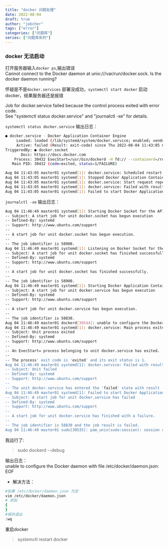 ```yaml
---
title: "docker 问题处理"
date: 2022-08-04
draft: true
author: "jobcher"
tags: ["error"]
categories: ["问题库"]
series: ["问题库系列"]
---
```

### docker 无法启动
  
打开服务器输入`docker ps`,输出错误  
Cannot connect to the Docker daemon at unix:///var/run/docker.sock. Is the docker daemon running?  
  
怀疑是不是`docker.services` 部署没成功，`systemctl start docker` 启动docker，结果服务器还是报错  
  
Job for docker.service failed because the control process exited with error code.  
See "systemctl status docker.service" and "journalctl -xe" for details.  
  
`systemctl status docker.service` 输出日志：
```sh
● docker.service - Docker Application Container Engine
     Loaded: loaded (/lib/systemd/system/docker.service; enabled; vendor preset: enabled)
     Active: failed (Result: exit-code) since Thu 2022-08-04 11:43:05 CST; 2min 57s ago
TriggeredBy: ● docker.socket
       Docs: https://docs.docker.com
    Process: 30432 ExecStart=/usr/bin/dockerd -H fd:// --containerd=/run/containerd/containerd.sock (code=exited, status=1/FAILURE)
   Main PID: 30432 (code=exited, status=1/FAILURE)

Aug 04 11:43:05 master01 systemd[1]: docker.service: Scheduled restart job, restart counter is at 3.
Aug 04 11:43:05 master01 systemd[1]: Stopped Docker Application Container Engine.
Aug 04 11:43:05 master01 systemd[1]: docker.service: Start request repeated too quickly.
Aug 04 11:43:05 master01 systemd[1]: docker.service: Failed with result 'exit-code'.
Aug 04 11:43:05 master01 systemd[1]: Failed to start Docker Application Container Engine.
```
`journalctl -xe` 输出日志：
```sh
Aug 04 11:46:49 master01 systemd[1]: Starting Docker Socket for the API.
-- Subject: A start job for unit docker.socket has begun execution
-- Defined-By: systemd
-- Support: http://www.ubuntu.com/support
-- 
-- A start job for unit docker.socket has begun execution.
-- 
-- The job identifier is 58900.
Aug 04 11:46:49 master01 systemd[1]: Listening on Docker Socket for the API.
-- Subject: A start job for unit docker.socket has finished successfully
-- Defined-By: systemd
-- Support: http://www.ubuntu.com/support
-- 
-- A start job for unit docker.socket has finished successfully.
-- 
-- The job identifier is 58900.
Aug 04 11:46:49 master01 systemd[1]: Starting Docker Application Container Engine...
-- Subject: A start job for unit docker.service has begun execution
-- Defined-By: systemd
-- Support: http://www.ubuntu.com/support
-- 
-- A start job for unit docker.service has begun execution.
-- 
-- The job identifier is 58830.
Aug 04 11:46:49 master01 dockerd[30544]: unable to configure the Docker daemon with file /etc/docker/daemon.json: EOF
Aug 04 11:46:49 master01 systemd[1]: docker.service: Main process exited, code=exited, status=1/FAILURE
-- Subject: Unit process exited
-- Defined-By: systemd
-- Support: http://www.ubuntu.com/support
-- 
-- An ExecStart= process belonging to unit docker.service has exited.
-- 
-- The process' exit code is 'exited' and its exit status is 1.
Aug 04 11:46:49 master01 systemd[1]: docker.service: Failed with result 'exit-code'.
-- Subject: Unit failed
-- Defined-By: systemd
-- Support: http://www.ubuntu.com/support
-- 
-- The unit docker.service has entered the 'failed' state with result 'exit-code'.
Aug 04 11:46:49 master01 systemd[1]: Failed to start Docker Application Container Engine.
-- Subject: A start job for unit docker.service has failed
-- Defined-By: systemd
-- Support: http://www.ubuntu.com/support
-- 
-- A start job for unit docker.service has finished with a failure.
-- 
-- The job identifier is 58830 and the job result is failed.
Aug 04 11:46:49 master01 sudo[30535]: pam_unix(sudo:session): session closed for user root
```
我运行了:  
>sudo dockerd --debug  
  
输出日志：  
unable to configure the Docker daemon with file /etc/docker/daemon.json: EOF
  
- 解决方法：  
```sh
#如果 /etc/docker/daemon.json 为空
vim /etc/docker/daemon.json
# 添加
{
}
#保存退出
:wq
```
重启docker
> systemctl restart docker